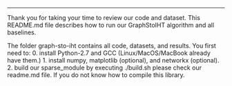----------------------------------------------------------------------------------------------------
Thank you for taking your time to review our code and dataset. This README.md file describes how to 
run our GraphStoIHT algorithm and all baselines. 

The folder graph-sto-iht contains all code, datasets, and results. You first need to:
    0.  install Python-2.7 and GCC (Linux/MacOS/MacBook already have them.)
    1.  install numpy, matplotlib (optional), and networkx (optional).
    2.  build our sparse_module by executing ./build.sh please check our
        readme.md file. If you do not know how to compile this library.
